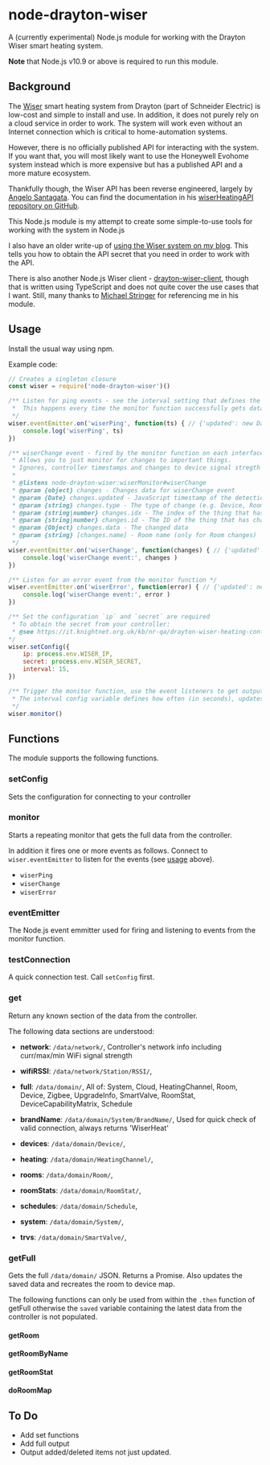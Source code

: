 # node-drayton-wiser
A (currently experimental) Node.js module for working with the Drayton Wiser smart heating system.

**Note** that Node.js v10.9 or above is required to run this module.

## Background

The [Wiser](https://wiser.draytoncontrols.co.uk/) smart heating system from Drayton (part of Schneider Electric)
is low-cost and simple to install and use. In addition, it does not purely rely on a cloud service in order to
work. The system will work even without an Internet connection which is critical to home-automation systems.

However, there is no officially published API for interacting with the system. If you want that, you will
most likely want to use the Honeywell Evohome system instead which is more expensive but has a published API
and a more mature ecosystem.

Thankfully though, the Wiser API has been reverse engineered, largely by [Angelo Santagata](https://github.com/asantaga). 
You can find the documentation in his [wiserHeatingAPI repository on GitHub](https://github.com/asantaga/wiserheatingap).

This Node.js module is my attempt to create some simple-to-use tools for working with the system in Node.js

I also have an older write-up of [using the Wiser system on my blog](https://it.knightnet.org.uk/kb/nr-qa/drayton-wiser-heating-control). 
This tells you how to obtain the API secret that you need in order to work with the API.

There is also another Node.js Wiser client - [drayton-wiser-client](https://github.com/stringbean/drayton-wiser-client), 
though that is written using TypeScript and does not quite cover the use cases that I want.
Still, many thanks to [Michael Stringer](https://github.com/stringbean) for referencing me in his module.

## Usage

Install the usual way using npm.

Example code:

```javascript
// Creates a singleton closure
const wiser = require('node-drayton-wiser')()

/** Listen for ping events - see the interval setting that defines the frequence of updates
 *  This happens every time the monitor function successfully gets data from the controller
 */
wiser.eventEmitter.on('wiserPing', function(ts) { // {'updated': new Date()}
    console.log('wiserPing', ts)
})

/** wiserChange event - fired by the monitor function on each interface IF a relavent change is seen
 * Allows you to just monitor for changes to important things.
 * Ignores, controller timestamps and changes to device signal stregth which are too common.
 *
 * @listens node-drayton-wiser:wiserMonitor#wiserChange
 * @param {object} changes - Changes data for wiserChange event
 * @param {Date} changes.updated - JavaScript timestamp of the detection of the change
 * @param {string} changes.type - The type of change (e.g. Device, Room, etc)
 * @param {string|number} changes.idx - The index of the thing that has changed in the type array
 * @param {string|number} changes.id - The ID of the thing that has changed
 * @param {Object} changes.data - The changed data
 * @param {string} [changes.name] - Room name (only for Room changes)
 */
wiser.eventEmitter.on('wiserChange', function(changes) { // {'updated': new Date(), 'type': type, 'ID': id, 'Changes': data}
    console.log('wiserChange event:', changes )
})

/** Listen for an error event from the monitor function */
wiser.eventEmitter.on('wiserError', function(error) { // {'updated': new Date(), 'error': err}
    console.log('wiserChange event:', error )
})

/** Set the configuration `ip` and `secret` are required 
 * To obtain the secret from your controller:
 * @see https://it.knightnet.org.uk/kb/nr-qa/drayton-wiser-heating-control/
*/
wiser.setConfig({
    ip: process.env.WISER_IP,
    secret: process.env.WISER_SECRET,
    interval: 15,
})

/** Trigger the monitor function, use the event listeners to get output
 * The interval config variable defines how often (in seconds), updates will be checked
 */
wiser.monitor()
```

## Functions

The module supports the following functions.

### setConfig

Sets the configuration for connecting to your controller

### monitor

Starts a repeating monitor that gets the full data from the controller.

In addition it fires one or more events as follows. Connect to `wiser.eventEmitter` to listen for the events (see [usage](#usage) above).

* `wiserPing`
* `wiserChange`
* `wiserError`

### eventEmitter

The Node.js event emmitter used for firing and listening to events from the monitor function.

### testConnection

A quick connection test. Call `setConfig` first.

### get

Return any known section of the data from the controller. 

The following data sections are understood:

* **network**: `/data/network/`, Controller's network info including curr/max/min WiFi signal strength
* **wifiRSSI**: `/data/network/Station/RSSI/`,

* **full**: `/data/domain/`,  All of: System, Cloud, HeatingChannel, Room, Device, Zigbee, UpgradeInfo, SmartValve, RoomStat, DeviceCapabilityMatrix, Schedule

* **brandName**: `/data/domain/System/BrandName/`, Used for quick check of valid connection, always returns 'WiserHeat'
* **devices**: `/data/domain/Device/`,
* **heating**: `/data/domain/HeatingChannel/`,
* **rooms**: `/data/domain/Room/`,
* **roomStats**: `/data/domain/RoomStat/`,
* **schedules**: `/data/domain/Schedule`,
* **system**: `/data/domain/System/`,
* **trvs**: `/data/domain/SmartValve/`,

### getFull

Gets the full `/data/domain/` JSON. Returns a Promise. Also updates the saved data and recreates the room to device map.

The following functions can only be used from within the `.then` function of getFull otherwise the `saved` variable 
containing the latest data from the controller is not populated.

#### getRoom
#### getRoomByName
#### getRoomStat
#### doRoomMap

## To Do

* Add set functions
* Add full output
* Output added/deleted items not just updated.